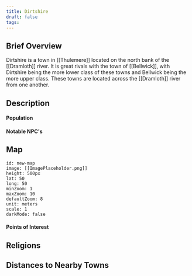 ```yaml
---
title: Dirtshire
draft: false
tags:
---
```

## Brief Overview 
Dirtshire is a town in [[Thulemere]] located on the north bank of the [[Dramloth]] river. It is great rivals with the town of [[Bellwick]], with Dirtshire being the more lower class of these towns and Bellwick being the more upper class. These towns are located across the [[Dramloth]] river from one another.
## Description

#### Population

#### Notable NPC's

## Map
```leaflet 
id: new-map 
image: [[ImagePlaceholder.png]] 
height: 500px 
lat: 50 
long: 50 
minZoom: 1 
maxZoom: 10 
defaultZoom: 8
unit: meters 
scale: 1 
darkMode: false
```
#### Points of Interest 

## Religions

## Distances to Nearby Towns



